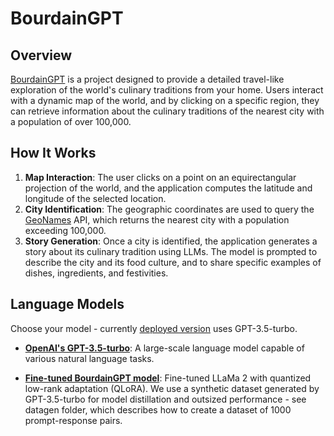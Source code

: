 # BourdainGPT

## Overview

[BourdainGPT](https://bourdain-gpt.vercel.app/) is a project designed to provide a detailed travel-like exploration of the world's culinary traditions from your home. Users interact with a dynamic map of the world, and by clicking on a specific region, they can retrieve information about the culinary traditions of the nearest city with a population of over 100,000.

## How It Works

1. **Map Interaction**: The user clicks on a point on an equirectangular projection of the world, and the application computes the latitude and longitude of the selected location.
2. **City Identification**: The geographic coordinates are used to query the [GeoNames](https://www.geonames.org/) API, which returns the nearest city with a population exceeding 100,000.
3. **Story Generation**: Once a city is identified, the application generates a story about its culinary tradition using LLMs. The model is prompted to describe the city and its food culture, and to share specific examples of dishes, ingredients, and festivities.

## Language Models

Choose your model - currently [deployed version](https://bourdain-gpt.vercel.app/) uses GPT-3.5-turbo.

- [**OpenAI's GPT-3.5-turbo**](https://platform.openai.com/docs/guides/chat): A large-scale language model capable of various natural language tasks.

- [**Fine-tuned BourdainGPT model**](https://huggingface.co/daanish-k/bourdain_gpt): Fine-tuned LLaMa 2 with quantized low-rank adaptation (QLoRA). We use a synthetic dataset generated by GPT-3.5-turbo for model distillation and outsized performance - see datagen folder, which describes how to create a dataset of 1000 prompt-response pairs.
